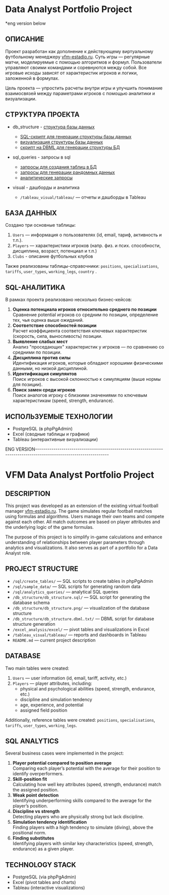 # Data Analyst Portfolio Project

*eng version below

## ОПИСАНИЕ  
Проект разработан как дополнение к действующему виртуальному футбольному менеджеру [vfm-estadio.ru](http://vfm-estadio.ru). Суть игры — регулярные матчи, моделируемые с помощью алгоритмов и формул. Пользователи управляют своими командами и соревнуются между собой. Все игровые исходы зависят от характеристик игроков и логики, заложенной в формулах.  

Цель проекта — упростить расчеты внутри игры и улучшить понимание взаимосвязей между параметрами игроков с помощью аналитики и визуализации.


## СТРУКТУРА ПРОЕКТА  
- db_structure - [структура базы данных](https://dbdiagram.io/d/Damosha-67f938904f7afba184458506)
	- [SQL-скрипт для генерации структуры базы данных](db_structure/db_structure.sql)  
	- [визуализация структуры базы данных](db_structure/db_structure.png)  
	- [скрипт на DBML для генерации структуры БД](db_structure/db_structure.dbml.txt)

- sql_queries - запросы в sql
	- [запросы для создания таблиц в БД](sql_queries/create_tables.sql)
	- [запросы для генерации рандомных данных](sql_queries/sample_data.sql)
	- [аналитические запросы](sql_queries/analytics_queries.sql)

- visual - дашборды и аналитика
  - `/tableau_visual/tableau/` — отчеты и дашборды в Tableau  



## БАЗА ДАННЫХ  
Создано три основные таблицы:  
1. `Users` — информация о пользователях (id, email, тариф, активность и т.п.).  
2. `Players` — характеристики игроков (напр. физ. и псих. способности, дисциплина, возраст, потенциал и т.п.)  
3. `Clubs` - описание футбольных клубов

Также реализованы таблицы-справочники: `positions`, `specialisations`, `tariffs`, `user_types`, `working_legs`, `country` .



## SQL-АНАЛИТИКА  
В рамках проекта реализовано несколько бизнес-кейсов:  
1. **Оценка потенциала игроков относительно среднего по позиции**  
   Сравнение potential игроков со средним по позиции, определение тех, чья оценка выше ожиданий.  
2. **Соответствие способностей позиции**  
   Расчет коэффициента соответствия ключевых характеристик (скорость, сила, выносливость) позиции.  
3. **Выявление слабых мест**  
   Анализ "проседающих" характеристик у игроков — по сравнению со средними по позиции.  
4. **Дисциплина против силы**  
   Идентификация игроков, которые обладают хорошими физическими данными, но низкой дисциплиной.  
5. **Идентификация симулянтов**  
   Поиск игроков с высокой склонностью к симуляциям (выше нормы для позиции).  
6. **Поиск замен среди игроков**  
   Поиск аналогов игроку с близкими значениями по ключевым характеристикам (speed, strength, endurance).



## ИСПОЛЬЗУЕМЫЕ ТЕХНОЛОГИИ  
- PostgreSQL (в phpPgAdmin)  
- Excel (сводные таблицы и графики)  
- Tableau (интерактивные визуализации)  





ENG VERSION------------------------------------------------------------------------------------------------------------------
# VFM Data Analyst Portfolio Project

## DESCRIPTION  
This project was developed as an extension of the existing virtual football manager [vfm-estadio.ru](http://vfm-estadio.ru). The game simulates regular football matches using formulas and algorithms. Users manage their own teams and compete against each other. All match outcomes are based on player attributes and the underlying logic of the game formulas.  

The purpose of this project is to simplify in-game calculations and enhance understanding of relationships between player parameters through analytics and visualizations. It also serves as part of a portfolio for a Data Analyst role.



## PROJECT STRUCTURE  
- `/sql/create_tables/` — SQL scripts to create tables in phpPgAdmin  
- `/sql/sample_data/` — SQL scripts for generating random data  
- `/sql/analytics_queries/` — analytical SQL queries  
- `/db_structure/db_structure.sql/` — SQL script for generating the database schema  
- `/db_structure/db_structure.png/` — visualization of the database structure  
- `/db_structure/db_structure.dbml.txt/` — DBML script for database structure generation  
- `/excel_analysis/excel/` — pivot tables and visualizations in Excel  
- `/tableau_visual/tableau/` — reports and dashboards in Tableau  
- `README.md` — current project description  



## DATABASE  
Two main tables were created:  
1. `Users` — user information (id, email, tariff, activity, etc.)  
2. `Players` — player attributes, including:  
   - physical and psychological abilities (speed, strength, endurance, etc.)  
   - discipline and simulation tendency  
   - age, experience, and potential  
   - assigned field position  

Additionally, reference tables were created: `positions`, `specialisations`, `tariffs`, `user_types`, `working_legs`.



## SQL ANALYTICS  
Several business cases were implemented in the project:  
1. **Player potential compared to position average**  
   Comparing each player’s potential with the average for their position to identify overperformers.  
2. **Skill-position fit**  
   Calculating how well key attributes (speed, strength, endurance) match the assigned position.  
3. **Weak point detection**  
   Identifying underperforming skills compared to the average for the player’s position.  
4. **Discipline vs strength**  
   Detecting players who are physically strong but lack discipline.  
5. **Simulation tendency identification**  
   Finding players with a high tendency to simulate (diving), above the positional norm.  
6. **Finding substitutes**  
   Identifying players with similar key characteristics (speed, strength, endurance) as a given player.



## TECHNOLOGY STACK  
- PostgreSQL (via phpPgAdmin)  
- Excel (pivot tables and charts)  
- Tableau (interactive visualizations)
